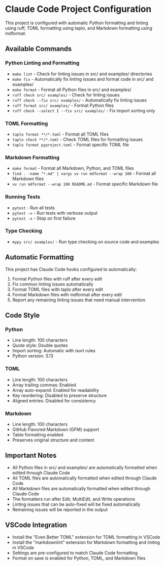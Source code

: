 # Claude Code Project Configuration

This project is configured with automatic Python formatting and linting using ruff, TOML formatting
using taplo, and Markdown formatting using mdformat.

## Available Commands

### Python Linting and Formatting

- `make lint` - Check for linting issues in src/ and examples/ directories
- `make fix` - Automatically fix linting issues and format code in src/ and examples/
- `make format` - Format all Python files in src/ and examples/
- `ruff check src/ examples/` - Check for linting issues
- `ruff check --fix src/ examples/` - Automatically fix linting issues
- `ruff format src/ examples/` - Format Python files
- `ruff check --select I --fix src/ examples/` - Fix import sorting only

### TOML Formatting

- `taplo format **/*.toml` - Format all TOML files
- `taplo check **/*.toml` - Check TOML files for formatting issues
- `taplo format pyproject.toml` - Format specific TOML file

### Markdown Formatting

- `make format` - Format all Markdown, Python, and TOML files
- `find . -name "*.md" | xargs uv run mdformat --wrap 100` - Format all Markdown files
- `uv run mdformat --wrap 100 README.md` - Format specific Markdown file

### Running Tests

- `pytest` - Run all tests
- `pytest -v` - Run tests with verbose output
- `pytest -x` - Stop on first failure

### Type Checking

- `mypy src/ examples/` - Run type checking on source code and examples

## Automatic Formatting

This project has Claude Code hooks configured to automatically:

1. Format Python files with ruff after every edit
1. Fix common linting issues automatically
1. Format TOML files with taplo after every edit
1. Format Markdown files with mdformat after every edit
1. Report any remaining linting issues that need manual intervention

## Code Style

### Python

- Line length: 100 characters
- Quote style: Double quotes
- Import sorting: Automatic with isort rules
- Python version: 3.13

### TOML

- Line length: 100 characters
- Array trailing commas: Enabled
- Array auto-expand: Enabled for readability
- Key reordering: Disabled to preserve structure
- Aligned entries: Disabled for consistency

### Markdown

- Line length: 100 characters
- GitHub Flavored Markdown (GFM) support
- Table formatting enabled
- Preserves original structure and content

## Important Notes

- All Python files in src/ and examples/ are automatically formatted when edited through Claude Code
- All TOML files are automatically formatted when edited through Claude Code
- All Markdown files are automatically formatted when edited through Claude Code
- The formatters run after Edit, MultiEdit, and Write operations
- Linting issues that can be auto-fixed will be fixed automatically
- Remaining issues will be reported in the output

## VSCode Integration

- Install the "Even Better TOML" extension for TOML formatting in VSCode
- Install the "markdownlint" extension for Markdown formatting and linting in VSCode
- Settings are pre-configured to match Claude Code formatting
- Format on save is enabled for Python, TOML, and Markdown files
